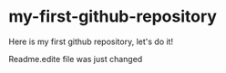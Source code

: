 # my-first-github-repository
Here is my first github repository, let's do it!

Readme.edite file was just changed
